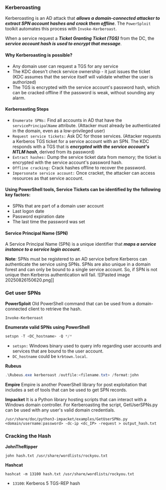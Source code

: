 ### Kerberoasting
Kerberoasting is an AD attack that ***allows a domain-connected attacker to extract SPN account hashes and crack them offline***. The `PowerSploit` toolkit automates this process with `Invoke-Kerberoast`.

When a service request a ***Ticket Granting Ticket (TGS)*** from the DC, the ***service account hash is used to encrypt that message***.

#### Why Kerberoasting is possible?
- Any domain user can request a TGS for any service 
- The KDC doesn't check service ownership - it just issues the ticket (KDC assumes that the service itself will validate whether the user is authorized)
- The TGS is encrypted with the service account's password hash, which can be cracked offline if the password is weak, without sounding any alarm.

#### Kerberoasting Steps
- `Enumerate SPNs:` Find all accounts in AD that have the `servicePrincipalName` attribute. (Attacker must already be authenticated in the domain, even as a low-privileged user)
- `Request service tickets:` Ask DC for those services. (Attacker requests a Kerberos TGS ticket for a service account with an SPN. The KDC responds with a TGS that is ***encrypted with the service account's NTLM hash***, derived from its password)
- `Extract hashes:` Dump the service ticket data from memory; the ticket is encrypted with the service account's password hash.
- `Offline cracking:` Crack hashes offline to recover the password.
- `Impersonate service account:` Once cracket, the attacker can access resources as that service account.

#### Using PowerShell tools, Service Tickets can be identified by the following key factors:
- SPNs that are part of a domain user account
- Last logon date
- Password expiration date
- The last time the password was set

#### Service Principal Name (SPN)
A Service Principal Name (SPN) is a unique identifier that ***maps a service instance to a service login account***.

**Note**: SPNs must be registered to an AD service before Kerberos can authenticate the service using SPNs. SPNs are also unique in a domain forest and can only be bound to a single service account. So, if SPN is not unique then Kerberos authentication will fail.
![[Pasted image 20250826150620.png]]

### Get user SPNs
**PowerSploit**
Old PowerShell command that can be used from a domain-connected client to retrieve the hash.
```
Invoke-Kerberoast
```

**Enumerate valid SPNs using PowerShell**
```powershell
setspn -T <DC_hostname> -Q */*
```
- `setspn:` Windows binary used to query info regarding user accounts and services that are bound to the user account.
- `DC_hostname` could be `krbtown.local`.

**Rubeus**
```powershell
.\Rubeus.exe kerberoast /outfile:<filename.txt> /format:john
```

**Empire**
Empire is another PowerShell library for post exploitation that includes a set of tools that can be used to get SPN records.

**Impacket**
It is a Python library hosting scripts that can interact with a Windows domain controller. For Kerberoasting the script, GetUserSPNs.py can be used with any user's valid domain credentials.
```
/usr/share/doc/python3-impacket/examples/GetUserSPNs.py <domain/username:password> -dc-ip <dc_IP> -request > output_hash.txt
```

### Cracking the Hash
**JohnTheRipper**
```
john hash.txt /usr/share/wordlists/rockyou.txt
```

**Hashcat**
```
hashcat -m 13100 hash.txt /usr/share/wordlists/rockyou.txt
```
- `13100`: Kerberos 5 TGS-REP hash
